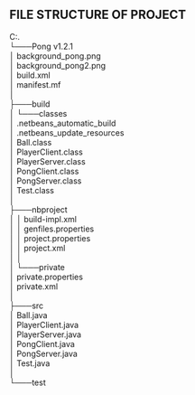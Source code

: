 ## FILE STRUCTURE OF PROJECT <br />
C:.<br />
└───Pong v1.2.1<br />
    │   background_pong.png<br />
    │   background_pong2.png<br />
    │   build.xml<br />
    │   manifest.mf<br />
    │<br />
    ├───build<br />
    │   └───classes<br />
    │           .netbeans_automatic_build<br />
    │           .netbeans_update_resources<br />
    │           Ball.class<br />
    │           PlayerClient.class<br />
    │           PlayerServer.class<br />
    │           PongClient.class<br />
    │           PongServer.class<br />
    │           Test.class<br />
    │<br />
    ├───nbproject<br />
    │   │   build-impl.xml<br />
    │   │   genfiles.properties<br />
    │   │   project.properties<br />
    │   │   project.xml<br />
    │   │<br />
    │   └───private<br />
    │           private.properties<br />
    │           private.xml<br />
    │<br />
    ├───src<br />
    │       Ball.java<br />
    │       PlayerClient.java<br />
    │       PlayerServer.java<br />
    │       PongClient.java<br />
    │       PongServer.java<br />
    │       Test.java<br />
    │<br />
    └───test<br />
